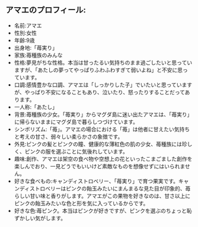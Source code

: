 ## アマエのプロフィール:

* 名前:アマエ
* 性別:女性
* 年齢:9歳
* 出身地:「苺実り」
* 家族:苺種族のみんな
* 性格:夢見がちな性格。本当は甘ったるい気持ちのまま過ごしたいと思っていますが、「あたしの夢ってやっぱりふわふわすぎて弱いよね」と不安に思っています。
* 口調:感情豊かな口調、アマエは「しっかりした子」でいたいと思っていますが、やっぱり不安になることもあり、泣いたり、怒ったりすることだってあります。
* 一人称:「あたし」
* 背景:苺種族の少女。「苺実り」からマグダ島に迷い出たアマエは、「苺実り」に帰らないままにマグダ島で暮らしつづけています。
* シンボリズム:「苺」。アマエの場合における「苺」は他者に甘えたい気持ちと考えの甘さ、弱々しい柔らかさの象徴です。
* 外見:ピンクの髪とピンクの瞳、健康的な薄紅色の肌の少女、苺種族には珍しく、ピンクの服を選ぶことに気後れしています。
* 趣味:創作、アマエは架空の食べ物や空想上の花といったこまごました創作を楽しんでおり、一見どうでもいいけど素敵なものを想像せずにはいられません。
* 好きな食べもの:キャンディストロベリー、「苺実り」で育つ果実です。キャンディストロベリーはピンクの飴玉みたいにまんまるな見た目が印象的、苺らしい甘い味と香りがします。アマエがこの果物を好きなのは、甘さ以上にピンクの飴玉みたいな色と形を気に入っているからです。
* 好きな色:苺ピンク。本当はピンクが好きですが、ピンクを選ぶのちょっと恥ずかしい気がします。
